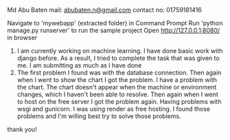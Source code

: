 Md Abu Baten
mail: abubaten.n@gmail.com
contact no: 01759181416

Navigate to 'mywebapp' (extracted folder) in Command Prompt
Run 'python manage.py runserver' to run the sample project
Open http://127.0.0.1:8080/ in browser

1. I am currently working on machine learning. I have done basic work with django before. As a result, I tried to complete the task that was given to me. I am submitting as much as I have done
2. The first problem I found was with the database connection. Then again when I went to show the chart I got the problem. I have a problem with the chart. The chart doesn't appear when the machine or environment changes, which I haven't been able to resolve. Then again when I went to host on the free server I got the problem again. Having problems with wsgi and gunicorn. I was using render as free hosting. I found those problems and I'm willing best try to solve those problems.

thank you!
   
